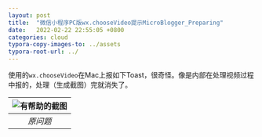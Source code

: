 ```yaml
---
layout: post
title:  "微信小程序PC版wx.chooseVideo提示MicroBlogger_Preparing"
date:   2022-02-22 22:55:05 +0800
categories: cloud
typora-copy-images-to: ../assets
typora-root-url: ../
---
```


使用的`wx.chooseVideo`在Mac上报如下Toast，很奇怪。像是内部在处理视频过程中报的，处理（生成截图）完就消失了。

| ![有帮助的截图](/assets/WX20220219-150023.png) |
| :----------------------------------------: |
|          *原问题*          |

